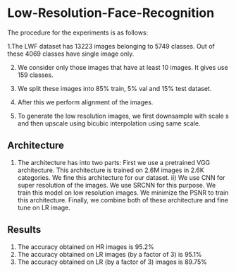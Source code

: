 # Low-Resolution-Face-Recognition


The procedure for the experiments is as follows:

1.The LWF dataset has 13223 images belonging to 5749 classes. Out of these 4069 classes have single image only. 

2. We consider only those images that have at least 10 images. It gives use 159 classes. 

3. We split these images into 85$\%$ train, 5$\%$ val and 15$\%$ test dataset. 

4. After this we perform alignment of the images. 

5. To generate the low resolution images, we first downsample with scale s and then upscale using bicubic interpolation using same scale. 

## Architecture

1. The architecture has into two parts:  First we use a pretrained VGG architecture. This architecture is trained on 2.6M images in 2.6K categories. We fine this architecture for our dataset. ii) We use CNN for super resolution of the images. We use SRCNN for this purpose. We train this model on low resolution images. We minimize the PSNR to train this architecture. Finally, we combine both of these architecture and fine tune on LR image. 

## Results

1. The accuracy obtained on HR images is 95.2%
2. The accuracy obtained on LR images (by a factor of 3) is 95.1%
5. The accuracy obtained on LR (by a factor of 3) images is 89.75%
